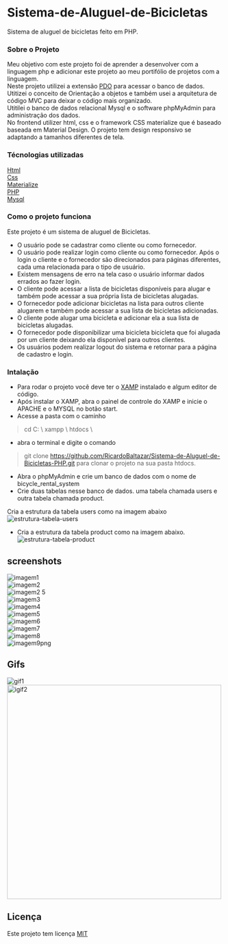 # Sistema-de-Aluguel-de-Bicicletas
Sistema de aluguel de bicicletas feito em PHP.  
   
### Sobre o Projeto  
Meu objetivo com este projeto foi de aprender a desenvolver com a linguagem php e adicionar este projeto ao meu portifólio de projetos com a linguagem.  
Neste projeto utilizei a extensão [PDO](https://www.php.net/manual/pt_BR/intro.pdo.php) para acessar o banco de dados. Utitizei o conceito de Orientação a objetos e também usei a arquitetura de código MVC para deixar o código mais organizado.  
Utitilei o banco de dados relacional Mysql e o software phpMyAdmin para administração dos  dados.  
No frontend utilizer html, css e o framework CSS materialize que é baseado baseada em Material Design. O projeto tem design responsivo se adaptando a tamanhos diferentes de tela.

### Técnologias utilizadas  
  
[Html](https://developer.mozilla.org/pt-BR/docs/Web/HTML)  
[Css](https://developer.mozilla.org/pt-BR/docs/Web/CSS)  
[Materialize](https://materializecss.com/)  
[PHP](https://www.php.net/)  
[Mysql](https://www.mysql.com/)  
  
### Como o projeto funciona  
Este projeto é um sistema de aluguel de Bicicletas.  
- O usuário pode se cadastrar como cliente ou como fornecedor.  
- O usuário pode realizar login como cliente ou como fornecedor. Após o login o cliente e o fornecedor são direcionados para páginas diferentes, cada uma relacionada para o tipo de usuário.  
- Existem mensagens de erro na tela caso o usuário informar dados errados ao fazer login.  
- O cliente pode acessar a lista de bicicletas disponíveis para alugar e também pode acessar a sua própria lista de bicicletas alugadas.  
- O fornecedor pode adicionar bicicletas na lista para outros cliente alugarem e também pode acessar a sua lista de bicicletas adicionadas.  
- O cliente pode alugar uma bicicleta e adicionar ela a sua lista de bicicletas alugadas.  
- O fornecedor pode disponibilizar uma bicicleta bicicleta que foi alugada por um cliente deixando ela disponível para outros clientes.  
- Os usuários podem realizar logout do sistema e retornar para a página de cadastro e login.
  
### Intalação  
- Para rodar o projeto você deve ter o [XAMP](https://www.apachefriends.org/pt_br/index.html) instalado e algum editor de código.  
- Após instalar o XAMP, abra o painel de controle do XAMP e inicie o APACHE e o MYSQL no botão start.  
- Acesse a pasta com o caminho  
> cd C: \ xampp \ htdocs \  
- abra o terminal e digite o comando  
> git clone https://github.com/RicardoBaltazar/Sistema-de-Aluguel-de-Bicicletas-PHP.git  para clonar o projeto na sua pasta htdocs.  
- Abra o phpMyAdmin e crie um banco de dados com o nome de bicycle_rental_system  
- Crie duas tabelas nesse banco de dados. uma tabela chamada users e outra tabela chamada product.  
  
Cria a estrutura da tabela users como na imagem abaixo  
![estrutura-tabela-users](https://user-images.githubusercontent.com/56805229/102641251-85956080-413a-11eb-85f7-4e20f4d2e69e.png)  
  
- Cria a estrutura da tabela product como na imagem abaixo.  
![estrutura-tabela-product](https://user-images.githubusercontent.com/56805229/102641289-9940c700-413a-11eb-91b6-585ca0ff79e9.png)  




  
## screenshots  
  
![imagem1](https://user-images.githubusercontent.com/56805229/102552625-47e3f980-40a0-11eb-8366-ad985b54bdd8.png)  
![imagem2](https://user-images.githubusercontent.com/56805229/102552668-57fbd900-40a0-11eb-8f0e-5c052c37f6ce.png)  
![imagem2 5](https://user-images.githubusercontent.com/56805229/102552693-60ecaa80-40a0-11eb-927e-74ef63c233b1.png)  
![imagem3](https://user-images.githubusercontent.com/56805229/102552722-6a761280-40a0-11eb-8931-5a1f951f5c8f.png)  
![imagem4](https://user-images.githubusercontent.com/56805229/102552761-7cf04c00-40a0-11eb-8939-4f0d9b04a1c3.png)  
![imagem5](https://user-images.githubusercontent.com/56805229/102552778-85e11d80-40a0-11eb-8729-98a179f75f64.png)  
![imagem6](https://user-images.githubusercontent.com/56805229/102552802-8ed1ef00-40a0-11eb-8a4a-113bd9643e22.png)  
![imagem7](https://user-images.githubusercontent.com/56805229/102552834-998c8400-40a0-11eb-8630-16aa00a80937.png)  
![imagem8](https://user-images.githubusercontent.com/56805229/102552852-a1e4bf00-40a0-11eb-96dc-516f0a36a1fd.png)  
![imagem9png](https://user-images.githubusercontent.com/56805229/102552873-ac06bd80-40a0-11eb-8260-c4a7bff622ec.png)
    
## Gifs  
  
<img src="https://user-images.githubusercontent.com/56805229/102552004-32220480-409f-11eb-8b85-81ca5a61decb.gif" alt="gif1" heigth="500"/>  
<img src="https://user-images.githubusercontent.com/56805229/102552062-4a921f00-409f-11eb-85e2-faff194b4f5d.gif" alt="igif2" width="500"/>   
  
## Licença  
  
Este projeto tem licença [MIT](https://github.com/RicardoBaltazar/Sistema-de-Aluguel-de-Bicicletas-PHP/blob/master/LICENSE)


